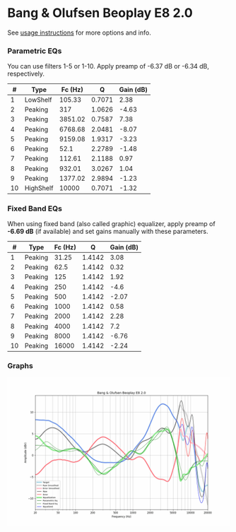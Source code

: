 # Bang & Olufsen Beoplay E8 2.0
See [usage instructions](https://github.com/jaakkopasanen/AutoEq#usage) for more options and info.

### Parametric EQs
You can use filters 1-5 or 1-10. Apply preamp of -6.37 dB or -6.34 dB, respectively.

|   # | Type      |   Fc (Hz) |      Q |   Gain (dB) |
|-----|-----------|-----------|--------|-------------|
|   1 | LowShelf  |    105.33 | 0.7071 |        2.38 |
|   2 | Peaking   |    317    | 1.0626 |       -4.63 |
|   3 | Peaking   |   3851.02 | 0.7587 |        7.38 |
|   4 | Peaking   |   6768.68 | 2.0481 |       -8.07 |
|   5 | Peaking   |   9159.08 | 1.9317 |       -3.23 |
|   6 | Peaking   |     52.1  | 2.2789 |       -1.48 |
|   7 | Peaking   |    112.61 | 2.1188 |        0.97 |
|   8 | Peaking   |    932.01 | 3.0267 |        1.04 |
|   9 | Peaking   |   1377.02 | 2.9894 |       -1.23 |
|  10 | HighShelf |  10000    | 0.7071 |       -1.32 |

### Fixed Band EQs
When using fixed band (also called graphic) equalizer, apply preamp of **-6.69 dB** (if available) and set gains manually with these parameters.

|   # | Type    |   Fc (Hz) |      Q |   Gain (dB) |
|-----|---------|-----------|--------|-------------|
|   1 | Peaking |     31.25 | 1.4142 |        3.08 |
|   2 | Peaking |     62.5  | 1.4142 |        0.32 |
|   3 | Peaking |    125    | 1.4142 |        1.92 |
|   4 | Peaking |    250    | 1.4142 |       -4.6  |
|   5 | Peaking |    500    | 1.4142 |       -2.07 |
|   6 | Peaking |   1000    | 1.4142 |        0.58 |
|   7 | Peaking |   2000    | 1.4142 |        2.28 |
|   8 | Peaking |   4000    | 1.4142 |        7.2  |
|   9 | Peaking |   8000    | 1.4142 |       -6.76 |
|  10 | Peaking |  16000    | 1.4142 |       -2.24 |

### Graphs
![](./Bang%20&%20Olufsen%20Beoplay%20E8%202.0.png)
